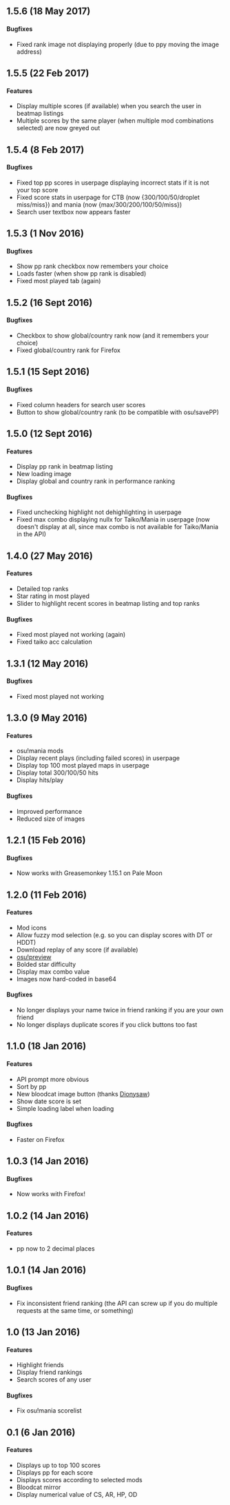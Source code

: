 ## 1.5.6 (18 May 2017)

#### Bugfixes
- Fixed rank image not displaying properly (due to ppy moving the image address)

## 1.5.5 (22 Feb 2017)

#### Features
- Display multiple scores (if available) when you search the user in beatmap listings
- Multiple scores by the same player (when multiple mod combinations selected) are now greyed out

## 1.5.4 (8 Feb 2017)

#### Bugfixes
- Fixed top pp scores in userpage displaying incorrect stats if it is not your top score
- Fixed score stats in userpage for CTB (now {300/100/50/droplet miss/miss}) and mania (now {max/300/200/100/50/miss})
- Search user textbox now appears faster

## 1.5.3 (1 Nov 2016)

#### Bugfixes
- Show pp rank checkbox now remembers your choice
- Loads faster (when show pp rank is disabled)
- Fixed most played tab (again)

## 1.5.2 (16 Sept 2016)

#### Bugfixes
- Checkbox to show global/country rank now (and it remembers your choice)
- Fixed global/country rank for Firefox

## 1.5.1 (15 Sept 2016)

#### Bugfixes
- Fixed column headers for search user scores
- Button to show global/country rank (to be compatible with osu!savePP)

## 1.5.0 (12 Sept 2016)

#### Features
- Display pp rank in beatmap listing
- New loading image
- Display global and country rank in performance ranking

#### Bugfixes
- Fixed unchecking highlight not dehighlighting in userpage
- Fixed max combo displaying nullx for Taiko/Mania in userpage (now doesn't display at all, since max combo is not available for Taiko/Mania in the API)

## 1.4.0 (27 May 2016)

#### Features
- Detailed top ranks
- Star rating in most played
- Slider to highlight recent scores in beatmap listing and top ranks

#### Bugfixes
- Fixed most played not working (again)
- Fixed taiko acc calculation

## 1.3.1 (12 May 2016)

#### Bugfixes
- Fixed most played not working

## 1.3.0 (9 May 2016)

#### Features
- osu!mania mods
- Display recent plays (including failed scores) in userpage
- Display top 100 most played maps in userpage
- Display total 300/100/50 hits
- Display hits/play

#### Bugfixes
- Improved performance
- Reduced size of images

## 1.2.1 (15 Feb 2016)

#### Bugfixes
- Now works with Greasemonkey 1.15.1 on Pale Moon

## 1.2.0 (11 Feb 2016)

#### Features
- Mod icons
- Allow fuzzy mod selection (e.g. so you can display scores with DT or HDDT)
- Download replay of any score (if available)
- [osu!preview](https://osu.ppy.sh/forum/t/383371)
- Bolded star difficulty
- Display max combo value
- Images now hard-coded in base64

#### Bugfixes
- No longer displays your name twice in friend ranking if you are your own friend
- No longer displays duplicate scores if you click buttons too fast

## 1.1.0 (18 Jan 2016)

#### Features
- API prompt more obvious
- Sort by pp
- New bloodcat image button (thanks [Dionysaw](https://osu.ppy.sh/u/4294475))
- Show date score is set
- Simple loading label when loading

#### Bugfixes
- Faster on Firefox

## 1.0.3 (14 Jan 2016)

#### Bugfixes
- Now works with Firefox!

## 1.0.2 (14 Jan 2016)

#### Features
- pp now to 2 decimal places

## 1.0.1 (14 Jan 2016)

#### Bugfixes
- Fix inconsistent friend ranking (the API can screw up if you do multiple requests at the same time, or something)

## 1.0 (13 Jan 2016)

#### Features
- Highlight friends
- Display friend rankings
- Search scores of any user

#### Bugfixes
- Fix osu!mania scorelist

## 0.1 (6 Jan 2016)

#### Features
- Displays up to top 100 scores
- Displays pp for each score
- Displays scores according to selected mods
- Bloodcat mirror
- Display numerical value of CS, AR, HP, OD
